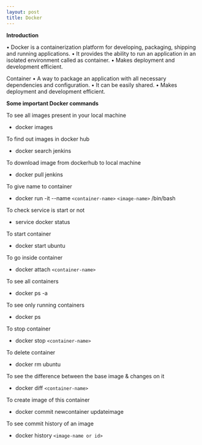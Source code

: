 ```yaml
---
layout: post
title: Docker
---
```

**Introduction**

• Docker is a containerization platform for developing, packaging, shipping and running applications.
• It provides the ability to run an application in an isolated environment called as container.
• Makes deployment and development efficient.

Container
• A way to package an application with all necessary dependencies and configuration.
• It can be easily shared.
• Makes deployment and development efficient.

**Some important Docker commands**

To see all images present in your local machine
- docker images

To find out images in docker hub
- docker search jenkins

To download image from dockerhub to local machine
- docker pull jenkins

To give name to container
- docker run -it --name `<container-name>` `<image-name>` /bin/bash

To check service is start or not
- service docker status

To start container
- docker start ubuntu

To go inside container
- docker attach `<container-name>`

To see all containers
- docker ps -a

To see only running containers
- docker ps

To stop container
- docker stop `<container-name>`

To delete container
- docker rm ubuntu

To see the difference between the base image & changes on it
- docker diff `<container-name>`

To create image of this container
- docker commit newcontainer updateimage

To see commit history of an image
- docker history `<image-name or id>`